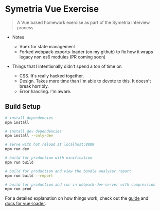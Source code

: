 # Symetria Vue Exercise

> A Vue based homework exercise as part of the Symetria interview process

- Notes
    - Vuex for state management
    - Forked webpack-exports-loader (on my github) to fix how it wraps legacy non es6 modules (PR coming soon)

- Things that I intentionally didn't spend a ton of time on
    - CSS. It's really hacked together.
    - Design. Takes more time than I'm able to devote to this. It doesn't break horribly.
    - Error handling. I'm aware.



## Build Setup

``` bash
# install dependencies
npm install

# install dev dependencies
npm install --only-dev

# serve with hot reload at localhost:8080
npm run dev

# build for production with minification
npm run build

# build for production and view the bundle analyzer report
npm run build --report

# build for production and run in webpack-dev-server with compression
npm run prod
```

For a detailed explanation on how things work, check out the [guide](http://vuejs-templates.github.io/webpack/) and [docs for vue-loader](http://vuejs.github.io/vue-loader).
